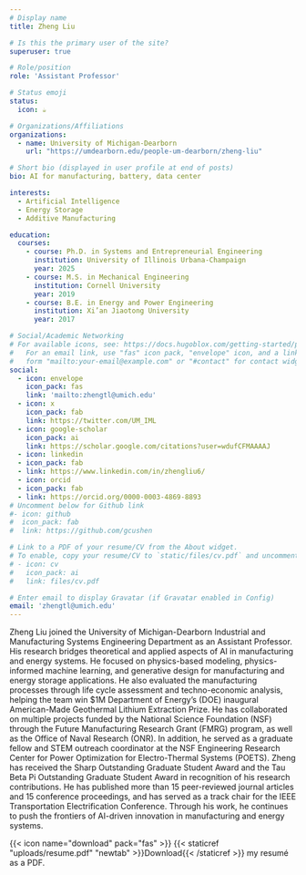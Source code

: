 ```yaml
---
# Display name
title: Zheng Liu

# Is this the primary user of the site?
superuser: true

# Role/position
role: 'Assistant Professor'

# Status emoji
status:
  icon: ☕️

# Organizations/Affiliations
organizations:
  - name: University of Michigan-Dearborn
    url: "https://umdearborn.edu/people-um-dearborn/zheng-liu"

# Short bio (displayed in user profile at end of posts)
bio: AI for manufacturing, battery, data center

interests:
  - Artificial Intelligence
  - Energy Storage
  - Additive Manufacturing

education:
  courses:
    - course: Ph.D. in Systems and Entrepreneurial Engineering
      institution: University of Illinois Urbana-Champaign
      year: 2025
    - course: M.S. in Mechanical Engineering
      institution: Cornell University
      year: 2019
    - course: B.E. in Energy and Power Engineering
      institution: Xi’an Jiaotong University
      year: 2017

# Social/Academic Networking
# For available icons, see: https://docs.hugoblox.com/getting-started/page-builder/#icons
#   For an email link, use "fas" icon pack, "envelope" icon, and a link in the
#   form "mailto:your-email@example.com" or "#contact" for contact widget.
social:
  - icon: envelope
    icon_pack: fas
    link: 'mailto:zhengtl@umich.edu'
  - icon: x
    icon_pack: fab
    link: https://twitter.com/UM_IML
  - icon: google-scholar
    icon_pack: ai
    link: https://scholar.google.com/citations?user=wdufCFMAAAAJ
  - icon: linkedin
  - icon_pack: fab
  - link: https://www.linkedin.com/in/zhengliu6/
  - icon: orcid
  - icon_pack: fab
  - link: https://orcid.org/0000-0003-4869-8893
# Uncomment below for Github link
#- icon: github
#  icon_pack: fab
#  link: https://github.com/gcushen

# Link to a PDF of your resume/CV from the About widget.
# To enable, copy your resume/CV to `static/files/cv.pdf` and uncomment the lines below.
# - icon: cv
#   icon_pack: ai
#   link: files/cv.pdf

# Enter email to display Gravatar (if Gravatar enabled in Config)
email: 'zhengtl@umich.edu'
---
```


Zheng Liu joined the University of Michigan-Dearborn Industrial and Manufacturing Systems Engineering Department as an Assistant Professor. His research bridges theoretical and applied aspects of AI in manufacturing and energy systems. He focused on physics-based modeling, physics-informed machine learning, and generative design for manufacturing and energy storage applications. He also evaluated the manufacturing processes through life cycle assessment and techno-economic analysis, helping the team win $1M Department of Energy’s (DOE) inaugural American-Made Geothermal Lithium Extraction Prize. He has collaborated on multiple projects funded by the National Science Foundation (NSF) through the Future Manufacturing Research Grant (FMRG) program, as well as the Office of Naval Research (ONR). In addition, he served as a graduate fellow and STEM outreach coordinator at the NSF Engineering Research Center for Power Optimization for Electro-Thermal Systems (POETS). Zheng has received the Sharp Outstanding Graduate Student Award and the Tau Beta Pi Outstanding Graduate Student Award in recognition of his research contributions. He has published more than 15 peer-reviewed journal articles and 15 conference proceedings, and has served as a track chair for the IEEE Transportation Electrification Conference. Through his work, he continues to push the frontiers of AI-driven innovation in manufacturing and energy systems.


{{< icon name="download" pack="fas" >}} {{< staticref "uploads/resume.pdf" "newtab" >}}Download{{< /staticref >}} my resumé as a PDF.
